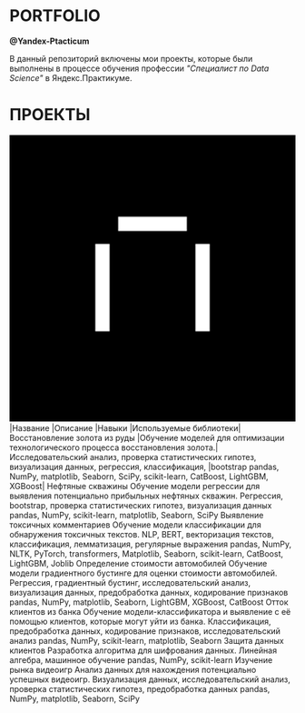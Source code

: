 # PORTFOLIO
**@Yandex-Ptacticum**

В данный репозиторий включены мои проекты, которые были выполнены в процессе обучения профессии *"Специалист по Data Science"* в Яндекс.Практикуме.

# ПРОЕКТЫ
![alt-текст](https://github.com/KaterinaKutsyr/PORTFOLIO/blob/main/%D0%BB%D0%BE%D0%B3%D0%BE%D1%82%D0%B8%D0%BF.png "Текст заголовка логотипа 1")
|Название	|Описание	|Навыки	|Используемые библиотеки|
Восстановление золота из руды	|Обучение моделей для оптимизации технологического процесса восстановления золота.|	Исследовательский анализ, проверка статистических гипотез, визуализация данных, регрессия, классификация, |bootstrap	pandas, NumPy, matplotlib, Seaborn, SciPy, scikit-learn, CatBoost, LightGBM, XGBoost|
Нефтяные скважины	Обучение модели регрессии для выявления потенциально прибыльных нефтяных скважин.	Регрессия, bootstrap, проверка статистических гипотез, визуализация данных	pandas, NumPy, scikit-learn, matplotlib, Seaborn, SciPy
Выявление токсичных комментариев	Обучение модели классификации для обнаружения токсичных текстов.	NLP, BERT, векторизация текстов, классификация, лемматизация, регулярные выражения	pandas, NumPy, NLTK, PyTorch, transformers, Matplotlib, Seaborn, scikit-learn, CatBoost, LightGBM, Joblib
Определение стоимости автомобилей	Обучение модели градиентного бустинге для оценки стоимости автомобилей.	Регрессия, градиентный бустинг, исследовательский анализ, визуализация данных, предобработка данных, кодирование признаков	pandas, NumPy, matplotlib, Seaborn, LightGBM, XGBoost, CatBoost
Отток клиентов из банка	Обучение модели-классификатора и выявление с её помощью клиентов, которые могут уйти из банка.	Классификация, предобработка данных, кодирование признаков, исследовательский анализ	pandas, NumPy, scikit-learn, matplotlib, Seaborn
Защита данных клиентов	Разработка алгоритма для шифрования данных.	Линейная алгебра, машинное обучение	pandas, NumPy, scikit-learn
Изучение рынка видеоигр	Анализ данных для нахождения потенциально успешных видеоигр.	Визуализация данных, исследовательский анализ, проверка статистических гипотез, предобработка данных	pandas, NumPy, matplotlib, Seaborn, SciPy
